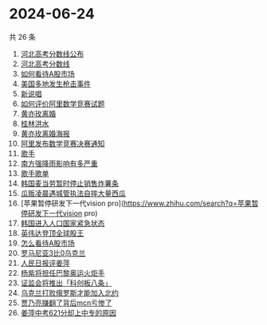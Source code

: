 # 2024-06-24

共 26 条

<!-- BEGIN ZHIHUSEARCH -->
<!-- 最后更新时间 Mon Jun 24 2024 22:11:27 GMT+0800 (China Standard Time) -->
1. [河北高考分数线公布](https://www.zhihu.com/search?q=河北高考分数线公布)
1. [河北高考分数线](https://www.zhihu.com/search?q=河北高考分数线)
1. [如何看待A股市场](https://www.zhihu.com/search?q=如何看待A股市场)
1. [美国多地发生枪击事件](https://www.zhihu.com/search?q=美国多地发生枪击事件)
1. [新说唱](https://www.zhihu.com/search?q=新说唱)
1. [如何评价阿里数学竞赛试题](https://www.zhihu.com/search?q=如何评价阿里数学竞赛试题)
1. [黄亦玫离婚](https://www.zhihu.com/search?q=黄亦玫离婚)
1. [桂林洪水](https://www.zhihu.com/search?q=桂林洪水)
1. [黄亦玫离婚海报](https://www.zhihu.com/search?q=黄亦玫离婚海报)
1. [阿里发布数学竞赛决赛通知](https://www.zhihu.com/search?q=阿里发布数学竞赛决赛通知)
1. [歌手](https://www.zhihu.com/search?q=歌手)
1. [南方强降雨影响有多严重](https://www.zhihu.com/search?q=南方强降雨影响有多严重)
1. [歌手歌单](https://www.zhihu.com/search?q=歌手歌单)
1. [韩国麦当劳暂时停止销售炸薯条](https://www.zhihu.com/search?q=韩国麦当劳暂时停止销售炸薯条)
1. [瓜贩凌晨遇城管执法自摔大量西瓜](https://www.zhihu.com/search?q=瓜贩凌晨遇城管执法自摔大量西瓜)
1. [苹果暂停研发下一代vision pro](https://www.zhihu.com/search?q=苹果暂停研发下一代vision pro)
1. [韩国进入人口国家紧急状态](https://www.zhihu.com/search?q=韩国进入人口国家紧急状态)
1. [英伟达登顶全球股王](https://www.zhihu.com/search?q=英伟达登顶全球股王)
1. [怎么看待A股市场](https://www.zhihu.com/search?q=怎么看待A股市场)
1. [罗马尼亚3比0乌克兰](https://www.zhihu.com/search?q=罗马尼亚3比0乌克兰)
1. [人民日报评姜萍](https://www.zhihu.com/search?q=人民日报评姜萍)
1. [杨紫将担任巴黎奥运火炬手](https://www.zhihu.com/search?q=杨紫将担任巴黎奥运火炬手)
1. [证监会将推出「科创板八条」](https://www.zhihu.com/search?q=证监会将推出「科创板八条」)
1. [乌克兰打败俄罗斯才能加入北约](https://www.zhihu.com/search?q=乌克兰打败俄罗斯才能加入北约)
1. [贾乃亮赚翻了背后mcn亏惨了](https://www.zhihu.com/search?q=贾乃亮赚翻了背后mcn亏惨了)
1. [姜萍中考621分却上中专的原因](https://www.zhihu.com/search?q=姜萍中考621分却上中专的原因)
<!-- END ZHIHUSEARCH -->
